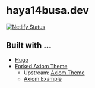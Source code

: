 # haya14busa.dev

[![Netlify Status](https://api.netlify.com/api/v1/badges/dd6e5a72-851b-4156-ad69-347cb3b0dec8/deploy-status)](https://app.netlify.com/sites/haya14busa-dev/deploys)

## Built with ...
- [Hugo](https://gohugo.io/)
- [Forked Axiom Theme](https://github.com/haya14busa/axiom)
  - Upstream: [Axiom Theme](https://github.com/marketempower/axiom)
  - [Axiom Example](https://github.com/marketempower/axiom-example)

